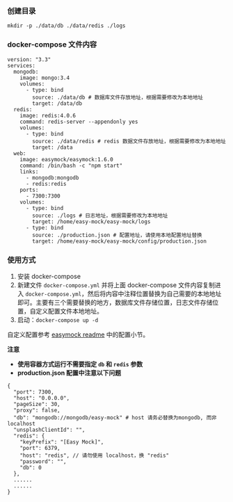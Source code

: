 ### 创建目录
```
mkdir -p ./data/db ./data/redis ./logs
```

### docker-compose 文件内容
```
version: "3.3"
services:
  mongodb:
    image: mongo:3.4
    volumes:
      - type: bind
        source: ./data/db # 数据库文件存放地址，根据需要修改为本地地址
        target: /data/db
  redis:
    image: redis:4.0.6
    command: redis-server --appendonly yes
    volumes:
      - type: bind
        source: ./data/redis # redis 数据文件存放地址，根据需要修改为本地地址
        target: /data
  web:
    image: easymock/easymock:1.6.0
    command: /bin/bash -c "npm start"
    links:
      - mongodb:mongodb
      - redis:redis
    ports:
      - 7300:7300
    volumes:
      - type: bind 
        source: ./logs # 日志地址，根据需要修改为本地地址
        target: /home/easy-mock/easy-mock/logs
      - type: bind
        source: ./production.json # 配置地址，请使用本地配置地址替换
        target: /home/easy-mock/easy-mock/config/production.json
```

### 使用方式
1. 安装 docker-compose
2. 新建文件 `docker-compose.yml` 并将上面 docker-compose 文件内容复制进入 `docker-compose.yml`，然后将内容中注释位置替换为自己需要的本地地址即可。主要有三个需要替换的地方，数据库文件存储位置，日志文件存储位置，自定义配置文件本地地址。
3. 启动：`docker-compose up -d`

自定义配置参考 [easymock readme](https://github.com/easy-mock/easy-mock) 中的配置小节。

**注意**
* **使用容器方式运行不需要指定 `db` 和 `redis` 参数**
* **production.json 配置中注意以下问题**

```
{
  "port": 7300,
  "host": "0.0.0.0",
  "pageSize": 30,
  "proxy": false,
  "db": "mongodb://mongodb/easy-mock" # host 请务必替换为mongodb, 而非 localhost
  "unsplashClientId": "",
  "redis": {
    "keyPrefix": "[Easy Mock]",
    "port": 6379,
    "host": "redis", // 请勿使用 localhost，换 "redis"
    "password": "",
    "db": 0
  },
  ......
  ......
}
```
